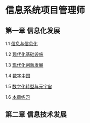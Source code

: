 # 信息系统项目管理师

## 第一章 信息化发展

1.1 [信息与信息化](./1.信息化发展/1.信息与信息化.md)

1.2 [现代化基础设施](./1.信息化发展/2.现代化基础设施.md)

1.3 [现代化创新发展](./1.信息化发展/3.现代化创新发展.md)

1.4 [数字中国](./1.信息化发展/4.数字中国.md)

1.5 [数字化转型与元宇宙](./1.信息化发展/5.数字化转型与元宇宙.md)

1.6 [本章练习](./1.信息化发展/6.本章练习.md)

## 第二章 信息技术发展
